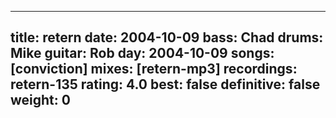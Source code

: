 
---
title: retern
date: 2004-10-09
bass:	Chad
drums:	Mike
guitar:	Rob
day: 2004-10-09
songs: [conviction]
mixes: [retern-mp3]
recordings: retern-135
rating: 4.0
best: false
definitive: false
weight: 0
---
